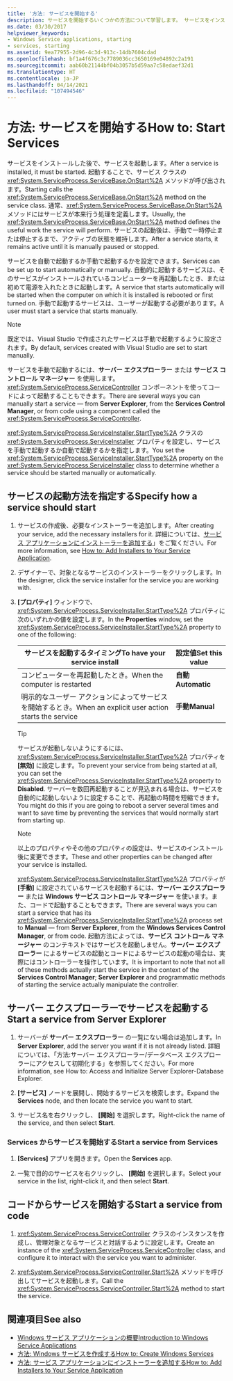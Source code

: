 ```yaml
---
title: '方法: サービスを開始する'
description: サービスを開始するいくつかの方法について学習します。 サービスをインストールした後で、サービスを起動します。 開始することで、サービス クラスの OnStart メソッドが呼び出されます。
ms.date: 03/30/2017
helpviewer_keywords:
- Windows Service applications, starting
- services, starting
ms.assetid: 9ea77955-2d96-4c3d-913c-14db7604cdad
ms.openlocfilehash: bf1a4f676c3c7789036cc3650169e04892c2a191
ms.sourcegitcommit: aab60b21144bf04b3057b5d59aa7c58edaef32d1
ms.translationtype: HT
ms.contentlocale: ja-JP
ms.lasthandoff: 04/14/2021
ms.locfileid: "107494546"
---
```

# <a name="how-to-start-services"></a><span data-ttu-id="5d8d1-105">方法: サービスを開始する</span><span class="sxs-lookup"><span data-stu-id="5d8d1-105">How to: Start Services</span></span>

<span data-ttu-id="5d8d1-106">サービスをインストールした後で、サービスを起動します。</span><span class="sxs-lookup"><span data-stu-id="5d8d1-106">After a service is installed, it must be started.</span></span> <span data-ttu-id="5d8d1-107">起動することで、サービス クラスの <xref:System.ServiceProcess.ServiceBase.OnStart%2A> メソッドが呼び出されます。</span><span class="sxs-lookup"><span data-stu-id="5d8d1-107">Starting calls the <xref:System.ServiceProcess.ServiceBase.OnStart%2A> method on the service class.</span></span> <span data-ttu-id="5d8d1-108">通常、<xref:System.ServiceProcess.ServiceBase.OnStart%2A> メソッドにはサービスが本来行う処理を定義します。</span><span class="sxs-lookup"><span data-stu-id="5d8d1-108">Usually, the <xref:System.ServiceProcess.ServiceBase.OnStart%2A> method defines the useful work the service will perform.</span></span> <span data-ttu-id="5d8d1-109">サービスの起動後は、手動で一時停止または停止するまで、アクティブの状態を維持します。</span><span class="sxs-lookup"><span data-stu-id="5d8d1-109">After a service starts, it remains active until it is manually paused or stopped.</span></span>

<span data-ttu-id="5d8d1-110">サービスを自動で起動するか手動で起動するかを設定できます。</span><span class="sxs-lookup"><span data-stu-id="5d8d1-110">Services can be set up to start automatically or manually.</span></span> <span data-ttu-id="5d8d1-111">自動的に起動するサービスは、そのサービスがインストールされているコンピューターを再起動したとき、または初めて電源を入れたときに起動します。</span><span class="sxs-lookup"><span data-stu-id="5d8d1-111">A service that starts automatically will be started when the computer on which it is installed is rebooted or first turned on.</span></span> <span data-ttu-id="5d8d1-112">手動で起動するサービスは、ユーザーが起動する必要があります。</span><span class="sxs-lookup"><span data-stu-id="5d8d1-112">A user must start a service that starts manually.</span></span>

> [!NOTE]
> <span data-ttu-id="5d8d1-113">既定では、Visual Studio で作成されたサービスは手動で起動するように設定されます。</span><span class="sxs-lookup"><span data-stu-id="5d8d1-113">By default, services created with Visual Studio are set to start manually.</span></span>

<span data-ttu-id="5d8d1-114">サービスを手動で起動するには、**サーバー エクスプローラー** または **サービス コントロール マネージャー** を使用します。<xref:System.ServiceProcess.ServiceController> コンポーネントを使ってコードによって起動することもできます。</span><span class="sxs-lookup"><span data-stu-id="5d8d1-114">There are several ways you can manually start a service — from **Server Explorer**, from the **Services Control Manager**, or from code using a component called the <xref:System.ServiceProcess.ServiceController>.</span></span>

<span data-ttu-id="5d8d1-115"><xref:System.ServiceProcess.ServiceInstaller.StartType%2A> クラスの <xref:System.ServiceProcess.ServiceInstaller> プロパティを設定し、サービスを手動で起動するか自動で起動するかを指定します。</span><span class="sxs-lookup"><span data-stu-id="5d8d1-115">You set the <xref:System.ServiceProcess.ServiceInstaller.StartType%2A> property on the <xref:System.ServiceProcess.ServiceInstaller> class to determine whether a service should be started manually or automatically.</span></span>

## <a name="specify-how-a-service-should-start"></a><span data-ttu-id="5d8d1-116">サービスの起動方法を指定する</span><span class="sxs-lookup"><span data-stu-id="5d8d1-116">Specify how a service should start</span></span>

1. <span data-ttu-id="5d8d1-117">サービスの作成後、必要なインストーラーを追加します。</span><span class="sxs-lookup"><span data-stu-id="5d8d1-117">After creating your service, add the necessary installers for it.</span></span> <span data-ttu-id="5d8d1-118">詳細については、[サービス アプリケーションにインストーラーを追加する](how-to-add-installers-to-your-service-application.md)」をご覧ください。</span><span class="sxs-lookup"><span data-stu-id="5d8d1-118">For more information, see [How to: Add Installers to Your Service Application](how-to-add-installers-to-your-service-application.md).</span></span>

2. <span data-ttu-id="5d8d1-119">デザイナーで、対象となるサービスのインストーラーをクリックします。</span><span class="sxs-lookup"><span data-stu-id="5d8d1-119">In the designer, click the service installer for the service you are working with.</span></span>

3. <span data-ttu-id="5d8d1-120">**[プロパティ]** ウィンドウで、<xref:System.ServiceProcess.ServiceInstaller.StartType%2A> プロパティに次のいずれかの値を設定します。</span><span class="sxs-lookup"><span data-stu-id="5d8d1-120">In the **Properties** window, set the <xref:System.ServiceProcess.ServiceInstaller.StartType%2A> property to one of the following:</span></span>

    |<span data-ttu-id="5d8d1-121">サービスを起動するタイミング</span><span class="sxs-lookup"><span data-stu-id="5d8d1-121">To have your service install</span></span>|<span data-ttu-id="5d8d1-122">設定値</span><span class="sxs-lookup"><span data-stu-id="5d8d1-122">Set this value</span></span>|
    |----------------------------------|--------------------|
    |<span data-ttu-id="5d8d1-123">コンピューターを再起動したとき。</span><span class="sxs-lookup"><span data-stu-id="5d8d1-123">When the computer is restarted</span></span>|<span data-ttu-id="5d8d1-124">**自動**</span><span class="sxs-lookup"><span data-stu-id="5d8d1-124">**Automatic**</span></span>|
    |<span data-ttu-id="5d8d1-125">明示的なユーザー アクションによってサービスを開始するとき。</span><span class="sxs-lookup"><span data-stu-id="5d8d1-125">When an explicit user action starts the service</span></span>|<span data-ttu-id="5d8d1-126">**手動**</span><span class="sxs-lookup"><span data-stu-id="5d8d1-126">**Manual**</span></span>|

    > [!TIP]
    > <span data-ttu-id="5d8d1-127">サービスが起動しないようにするには、<xref:System.ServiceProcess.ServiceInstaller.StartType%2A> プロパティを **[無効]** に設定します。</span><span class="sxs-lookup"><span data-stu-id="5d8d1-127">To prevent your service from being started at all, you can set the <xref:System.ServiceProcess.ServiceInstaller.StartType%2A> property to **Disabled**.</span></span> <span data-ttu-id="5d8d1-128">サーバーを数回再起動することが見込まれる場合は、サービスを自動的に起動しないように設定することで、再起動の時間を短縮できます。</span><span class="sxs-lookup"><span data-stu-id="5d8d1-128">You might do this if you are going to reboot a server several times and want to save time by preventing the services that would normally start from starting up.</span></span>

    > [!NOTE]
    > <span data-ttu-id="5d8d1-129">以上のプロパティやその他のプロパティの設定は、サービスのインストール後に変更できます。</span><span class="sxs-lookup"><span data-stu-id="5d8d1-129">These and other properties can be changed after your service is installed.</span></span>

    <span data-ttu-id="5d8d1-130"><xref:System.ServiceProcess.ServiceInstaller.StartType%2A> プロパティが **[手動]** に設定されているサービスを起動するには、**サーバー エクスプローラー** または **Windows サービス コントロール マネージャー** を使います。また、コードで起動することもできます。</span><span class="sxs-lookup"><span data-stu-id="5d8d1-130">There are several ways you can start a service that has its <xref:System.ServiceProcess.ServiceInstaller.StartType%2A> process set to **Manual** — from **Server Explorer**, from the **Windows Services Control Manager**, or from code.</span></span> <span data-ttu-id="5d8d1-131">起動方法によっては、**サービス コントロール マネージャー** のコンテキストではサービスを起動しません。**サーバー エクスプローラー** によるサービスの起動とコードによるサービスの起動の場合は、実際にはコントローラーを操作しています。</span><span class="sxs-lookup"><span data-stu-id="5d8d1-131">It is important to note that not all of these methods actually start the service in the context of the **Services Control Manager**; **Server Explorer** and programmatic methods of starting the service actually manipulate the controller.</span></span>

## <a name="start-a-service-from-server-explorer"></a><span data-ttu-id="5d8d1-132">サーバー エクスプローラーでサービスを起動する</span><span class="sxs-lookup"><span data-stu-id="5d8d1-132">Start a service from Server Explorer</span></span>

1. <span data-ttu-id="5d8d1-133">サーバーが **サーバー エクスプローラー** の一覧にない場合は追加します。</span><span class="sxs-lookup"><span data-stu-id="5d8d1-133">In **Server Explorer**, add the server you want if it is not already listed.</span></span> <span data-ttu-id="5d8d1-134">詳細については、「方法:サーバー エクスプローラー/データベース エクスプローラーにアクセスして初期化する」を参照してください。</span><span class="sxs-lookup"><span data-stu-id="5d8d1-134">For more information, see How to: Access and Initialize Server Explorer-Database Explorer.</span></span>

2. <span data-ttu-id="5d8d1-135">**[サービス]** ノードを展開し、開始するサービスを検索します。</span><span class="sxs-lookup"><span data-stu-id="5d8d1-135">Expand the **Services** node, and then locate the service you want to start.</span></span>

3. <span data-ttu-id="5d8d1-136">サービス名を右クリックし、 **[開始]** を選択します。</span><span class="sxs-lookup"><span data-stu-id="5d8d1-136">Right-click the name of the service, and then select **Start**.</span></span>

### <a name="start-a-service-from-services"></a><span data-ttu-id="5d8d1-137">Services からサービスを開始する</span><span class="sxs-lookup"><span data-stu-id="5d8d1-137">Start a service from Services</span></span>

1. <span data-ttu-id="5d8d1-138">**[Services]** アプリを開きます。</span><span class="sxs-lookup"><span data-stu-id="5d8d1-138">Open the **Services** app.</span></span>

2. <span data-ttu-id="5d8d1-139">一覧で目的のサービスを右クリックし、 **[開始]** を選択します。</span><span class="sxs-lookup"><span data-stu-id="5d8d1-139">Select your service in the list, right-click it, and then select **Start**.</span></span>

## <a name="start-a-service-from-code"></a><span data-ttu-id="5d8d1-140">コードからサービスを開始する</span><span class="sxs-lookup"><span data-stu-id="5d8d1-140">Start a service from code</span></span>

1. <span data-ttu-id="5d8d1-141"><xref:System.ServiceProcess.ServiceController> クラスのインスタンスを作成し、管理対象となるサービスと対話するように設定します。</span><span class="sxs-lookup"><span data-stu-id="5d8d1-141">Create an instance of the <xref:System.ServiceProcess.ServiceController> class, and configure it to interact with the service you want to administer.</span></span>

2. <span data-ttu-id="5d8d1-142"><xref:System.ServiceProcess.ServiceController.Start%2A> メソッドを呼び出してサービスを起動します。</span><span class="sxs-lookup"><span data-stu-id="5d8d1-142">Call the <xref:System.ServiceProcess.ServiceController.Start%2A> method to start the service.</span></span>

## <a name="see-also"></a><span data-ttu-id="5d8d1-143">関連項目</span><span class="sxs-lookup"><span data-stu-id="5d8d1-143">See also</span></span>

- [<span data-ttu-id="5d8d1-144">Windows サービス アプリケーションの概要</span><span class="sxs-lookup"><span data-stu-id="5d8d1-144">Introduction to Windows Service Applications</span></span>](introduction-to-windows-service-applications.md)
- [<span data-ttu-id="5d8d1-145">方法: Windows サービスを作成する</span><span class="sxs-lookup"><span data-stu-id="5d8d1-145">How to: Create Windows Services</span></span>](how-to-create-windows-services.md)
- [<span data-ttu-id="5d8d1-146">方法: サービス アプリケーションにインストーラーを追加する</span><span class="sxs-lookup"><span data-stu-id="5d8d1-146">How to: Add Installers to Your Service Application</span></span>](how-to-add-installers-to-your-service-application.md)
